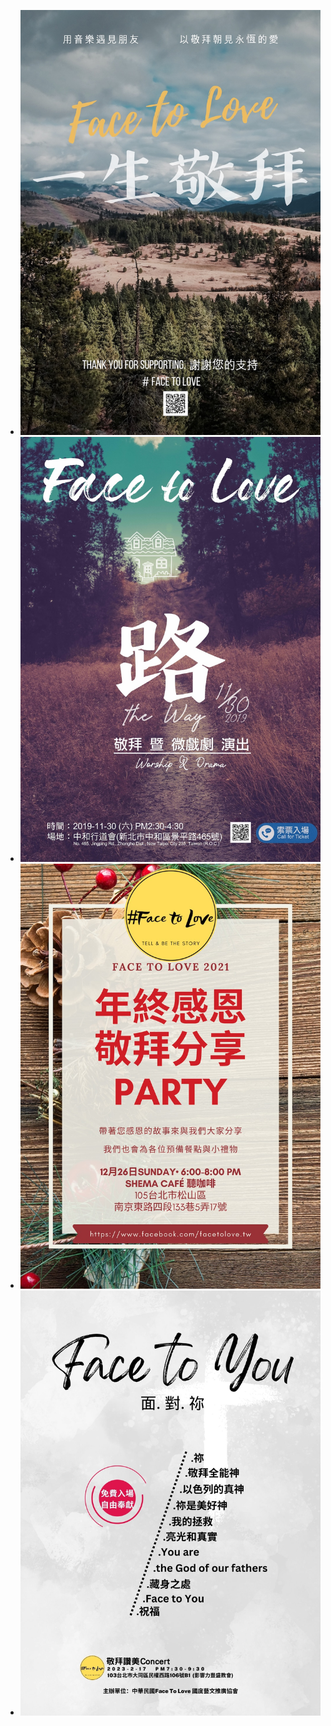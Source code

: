 <!---
如欲新增新的活動訊息, 參照下列三個步驟:

1. 製作圖檔
  1.1 將海報圖檔改成這個尺寸: 1024 × 1449, 72dpi
  1.2 將圖檔上傳至 tinypng.com 縮小並下載
  1.3 將壓縮好的圖檔上傳至 /events. 名稱建議活動日期方便管理, 例如 2025-05-02.jpg

2. 以此格式新增條目在下:

- [![圖片說明](./events/圖檔.jpg)](連結)

--->

- [![一生敬拜](./events/2019-02-16.jpg)](https://www.facebook.com/share/v/1RVZ7kCzN6/)
- [![路](./events/2019-11-30.jpg)](https://www.facebook.com/share/v/14ExUm7uyd/)
- [![年終感恩聚](./events/2021-12-26.jpg)](https://www.facebook.com/share/p/14fJLJTbEj/)
- [![Face to You](./events/2023-02-17.jpg)](https://www.facebook.com/share/p/16ABwMLPrC/)
